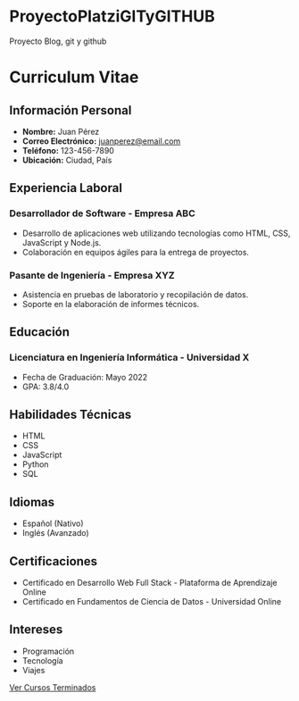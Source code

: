 # ProyectoPlatziGITyGITHUB
Proyecto Blog, git y github
<link rel="stylesheet" href="https://cdn.jsdelivr.net/npm/github-markdown-css">


# Curriculum Vitae

## Información Personal
- **Nombre:** Juan Pérez  
- **Correo Electrónico:** juanperez@email.com  
- **Teléfono:** 123-456-7890  
- **Ubicación:** Ciudad, País  

## Experiencia Laboral
### Desarrollador de Software - Empresa ABC
- Desarrollo de aplicaciones web utilizando tecnologías como HTML, CSS, JavaScript y Node.js.
- Colaboración en equipos ágiles para la entrega de proyectos.

### Pasante de Ingeniería - Empresa XYZ
- Asistencia en pruebas de laboratorio y recopilación de datos.
- Soporte en la elaboración de informes técnicos.

## Educación
### Licenciatura en Ingeniería Informática - Universidad X
- Fecha de Graduación: Mayo 2022
- GPA: 3.8/4.0

## Habilidades Técnicas
- HTML
- CSS
- JavaScript
- Python
- SQL

## Idiomas
- Español (Nativo)
- Inglés (Avanzado)

## Certificaciones
- Certificado en Desarrollo Web Full Stack - Plataforma de Aprendizaje Online
- Certificado en Fundamentos de Ciencia de Datos - Universidad Online

## Intereses
- Programación
- Tecnología
- Viajes

[Ver Cursos Terminados](https://platzi.com/p/Antonio-Estrada/)
